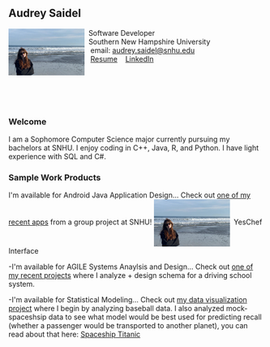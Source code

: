 ## Audrey Saidel

<img src="SiteFiles/me.png" align="left" width=150>&nbsp;  Software Developer<br/>
&nbsp;  Southern New Hampshire University <br/>
&nbsp; &nbsp;email: audrey.saidel@snhu.edu<br/>
&nbsp; &nbsp;[Resume](SiteFiles/resume.pdf)
&nbsp; &nbsp;[LinkedIn](https://www.linkedin.com/in/audrey-saidel-33863b294/)

<br/>
<br/>
<br/>
<br/>

### Welcome

I am a Sophomore Computer Science major currently pursuing my bachelors at SNHU. I enjoy coding in C++, Java, R, and Python. I have light experience with SQL and C#.

### Sample Work Products

I'm available for Android Java Application Design... Check out [one of my recent apps](https://github.com/Austin-bryan/YesChef) from a group project at SNHU!
<img src="SiteFiles/me.png" align="center" width=150>&nbsp;  YesChef Interface<br/>

-I'm available for AGILE Systems Anaylsis and Design... Check out [one of my recent projects](https://github.com/au1rey/CS-255-Driver-Pass-Documentation) where I analyze + design schema for a driving school system.

-I'm available for Statistical Modeling... Check out [my data visualization project](https://github.com/au1rey/MAT434) where I begin by analyzing baseball data.
I also analyzed mock-spaceshsip data to see what model would be best used for predicting recall (whether a passenger would be transported to another planet), you can read about that here: [Spaceship Titanic](https://au1rey.github.io/MAT434/SpaceshipTitanicEDA.html) 

